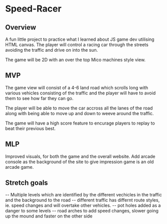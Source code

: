 # Speed-Racer

## Overview 

A fun little project to practice what I learned about JS game dev utilising HTML canvas. The player will control a racing car through the streets avoiding the traffic and drive on into the sun. 

The game will be 2D with an over the top Mico machines style view. 

## MVP 

The game view will consist of a 4-6 land road which scrolls long with various vehicles consisting of the traffic and the player will have to avoid them to see how far they can go. 

The player will be able to move the car accross all the lanes of the road along with being able to move up and down to weeve around the traffic. 

The game will have a high score feature to encurage players to replay to beat their previous best. 

## MLP 

Improved visuals, for both the game and the overall website. Add arcade console as the background of the site to give impression game is an old arcade game. 

## Stretch goals 

-- Multiple levels which are identified by the different vechicles in the traffic and the background to the road 
-- different traffic has differnt route styles, ie. speed changes and will overtake other vehicles.
-- pot holes added as a danger to some levels 
-- road arches to add speed changes, slower going up the mound and faster on the other side 

